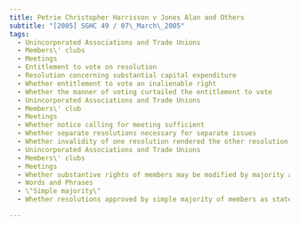 ```yaml
---
title: Petrie Christopher Harrisson v Jones Alan and Others 
subtitle: "[2005] SGHC 49 / 07\_March\_2005"
tags:
  - Unincorporated Associations and Trade Unions
  - Members\' clubs
  - Meetings
  - Entitlement to vote on resolution
  - Resolution concerning substantial capital expenditure
  - Whether entitlement to vote an inalienable right
  - Whether the manner of voting curtailed the entitlement to vote
  - Unincorporated Associations and Trade Unions
  - Members\' club
  - Meetings
  - Whether notice calling for meeting sufficient
  - Whether separate resolutions necessary for separate issues
  - Whether invalidity of one resolution rendered the other resolution void
  - Unincorporated Associations and Trade Unions
  - Members\' clubs
  - Meetings
  - Whether substantive rights of members may be modified by majority at meeting
  - Words and Phrases
  - \"Simple majority\"
  - Whether resolutions approved by simple majority of members as stated in rules of club

---
```



